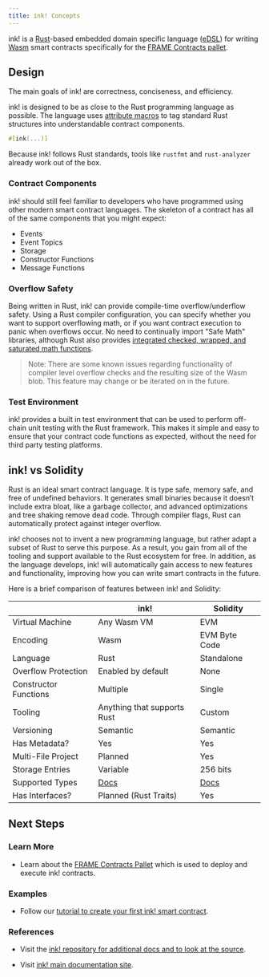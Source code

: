 ```yaml
---
title: ink! Concepts
---
```


ink! is a [Rust](https://www.rust-lang.org/)-based embedded domain specific language
([eDSL](https://wiki.haskell.org/Embedded_domain_specific_language)) for writing
[Wasm](https://webassembly.org/) smart contracts specifically for the
[FRAME Contracts pallet](contracts-pallet).

## Design

The main goals of ink! are correctness, conciseness, and efficiency.

ink! is designed to be as close to the Rust programming language as possible. The language uses
[attribute macros](https://doc.rust-lang.org/reference/procedural-macros.html#attribute-macros) to
tag standard Rust structures into understandable contract components.

```rust
#[ink(...)]
```

Because ink! follows Rust standards, tools like `rustfmt` and `rust-analyzer` already work out of
the box.

### Contract Components

ink! should still feel familiar to developers who have programmed using other modern smart contract
languages. The skeleton of a contract has all of the same components that you might expect:

- Events
- Event Topics
- Storage
- Constructor Functions
- Message Functions

### Overflow Safety

Being written in Rust, ink! can provide compile-time overflow/underflow safety. Using a Rust
compiler configuration, you can specify whether you want to support overflowing math, or if you want
contract execution to panic when overflows occur. No need to continually import "Safe Math"
libraries, although Rust also provides
[integrated checked, wrapped, and saturated math functions](https://doc.rust-lang.org/std/primitive.u32.html).

> Note: There are some known issues regarding functionality of compiler level overflow checks and
> the resulting size of the Wasm blob. This feature may change or be iterated on in the future.

### Test Environment

ink! provides a built in test environment that can be used to perform off-chain unit testing with
the Rust framework. This makes it simple and easy to ensure that your contract code functions as
expected, without the need for third party testing platforms.

## ink! vs Solidity

Rust is an ideal smart contract language. It is type safe, memory safe, and free of undefined
behaviors. It generates small binaries because it doesn’t include extra bloat, like a garbage
collector, and advanced optimizations and tree shaking remove dead code. Through compiler flags,
Rust can automatically protect against integer overflow.

ink! chooses not to invent a new programming language, but rather adapt a subset of Rust to serve
this purpose. As a result, you gain from all of the tooling and support available to the Rust
ecosystem for free. In addition, as the language develops, ink! will automatically gain access to
new features and functionality, improving how you can write smart contracts in the future.

Here is a brief comparison of features between ink! and Solidity:

|                       | ink!                        | Solidity                                                     |
| --------------------- | --------------------------- | ------------------------------------------------------------ |
| Virtual Machine       | Any Wasm VM                 | EVM                                                          |
| Encoding              | Wasm                        | EVM Byte Code                                                |
| Language              | Rust                        | Standalone                                                   |
| Overflow Protection   | Enabled by default          | None                                                         |
| Constructor Functions | Multiple                    | Single                                                       |
| Tooling               | Anything that supports Rust | Custom                                                       |
| Versioning            | Semantic                    | Semantic                                                     |
| Has Metadata?         | Yes                         | Yes                                                          |
| Multi-File Project    | Planned                     | Yes                                                          |
| Storage Entries       | Variable                    | 256 bits                                                     |
| Supported Types       | [Docs](../advanced/codec)   | [Docs](https://solidity.readthedocs.io/en/latest/types.html) |
| Has Interfaces?       | Planned (Rust Traits)       | Yes                                                          |

## Next Steps

### Learn More

- Learn about the [FRAME Contracts Pallet](https://docs.rs/pallet-contracts) which is used to
  deploy and execute ink! contracts.

### Examples

- Follow our
  [tutorial to create your first ink! smart contract](https://substrate.dev/substrate-contracts-workshop/).

### References

- Visit the
  [ink! repository for additional docs and to look at the source](https://github.com/paritytech/ink).

- Visit [ink! main documentation site](https://paritytech.github.io/ink-docs/).
